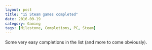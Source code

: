 ```yaml
---
layout: post
title: "15 Steam games completed"
date: 2016-09-19
category: Gaming
tags: [Milestone, Completions, PC, Steam]
---
```


Some very easy completions in the list (and more to come obviously).